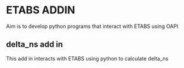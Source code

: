 # ETABS ADDIN
Aim is to develop python programs that interact with ETABS using OAPI
## delta_ns add in
This add in interacts with ETABS using python to calculate delta_ns
